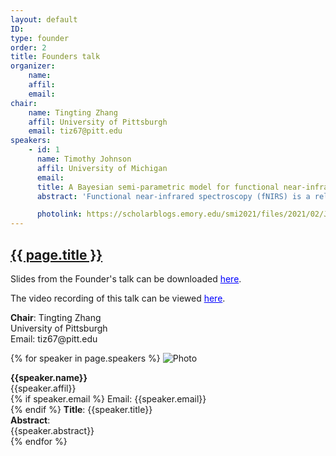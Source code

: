 ```yaml
---
layout: default
ID: 
type: founder
order: 2
title: Founders talk
organizer:
    name: 
    affil: 
    email: 
chair:
    name: Tingting Zhang
    affil: University of Pittsburgh
    email: tiz67@pitt.edu
speakers:
    - id: 1
      name: Timothy Johnson
      affil: University of Michigan
      email: 
      title: A Bayesian semi-parametric model for functional near-infrared spectroscopy data
      abstract: 'Functional near-infrared spectroscopy (fNIRS) is a relatively new neuroimaging technique. It is a low cost, portable, and non-invasive method to monitor brain activity. Similar to fMRI, it measures changes in the level of blood oxygen in the brain. Its time resolution is much finer than fMRI, however its spatial resolution is much courser—similar to EEG or MEG. fNIRS is finding widespread use on young children whom cannot remain still in the MRI magnet and it can be used in situations where fMRI is contraindicated—such as with patients whom have cochlear implants. In this talk, I propose a fully Bayesian semi-parametric model to analyze fNIRS data. The hemodynamic response function is modeled with the canonical HRF. The model error and the auto-regressive process vary with time and are modeled in the dynamic linear model framework. The low frequency drift is modeled non-parameterically with a variable B-spline model (both locations and number of knots are allowed to vary). Although motion is not as big an issue as in fMRI, it can still cause huge inferential bias and poor statistical properties if not handled appropriately. The variable B-spline model not only models the low frequency drift, but will regress out motion artifacts as well. Most methods require motion to be removed prior to any statistical analysis except one, which I refer to as the AR-IRLS model. Via simulation studies, I show that this Bayesian model easily handles motion artifacts and results in better statistical properties than the AR-IRLS model. I then show its performance on real data.'

      photolink: https://scholarblogs.emory.edu/smi2021/files/2021/02/JohnsonTim-e1614022250691-300x300.jpg   
---
```




  <h2 style="color: #120659;">
    <a href="{{ page.url | prepend: site.relative_url }}">
      {{ page.title }}
    </a>
  </h2>
  
  Slides from the Founder's talk can be downloaded <a href="{{ site.baseurl }}/assets/johnson_slides.pdf" style="color: blue">here</a>.
  
  The video recording of this talk can be viewed <a href="https://www.youtube.com/watch?v=z0GVESEpERM&list=PLwENUD1LkzXLXYGi5zItDMJLIxDF01WVw&index=2" style="color: blue">here</a>.
  
  <p>
  <b>Chair</b>: Tingting Zhang<br/> 
  University of Pittsburgh <br/> 
  Email: tiz67@pitt.edu<br/> 
  </p>

  {% for speaker in page.speakers %}
  ![Photo]({{speaker.photolink}})
  <p> 
  <b>{{speaker.name}}</b><br/>
    {{speaker.affil}} <br/> 
  {% if speaker.email %}
  Email: {{speaker.email}} <br/> 
  {% endif %}
  <b>Title</b>: {{speaker.title}} <br/>
  <b>Abstract</b>:<br/> {{speaker.abstract}} <br/>
  {% endfor %}

